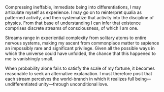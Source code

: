 Compressing ineffable, immediate being into differentiations, I may articulate myself as experience. I may go on to reinterpret qualia as patterned activity, and then systematize that activity into the discipline of physics. From that base of understanding I can infer that existence comprises discrete streams of consciousness, of which I am one.

Streams range in experiential complexity from solitary atoms to entire nervous systems, making my ascent from commonplace matter to sapience an impossibly rare and significant privilege. Given all the possible ways in which the universe could have unfolded, the chance that this happened to me is vanishingly small.

When probability alone fails to satisfy the scale of my fortune, it becomes reasonable to seek an alternative explanation. I must therefore posit that each stream perceives the world-branch in which it realizes full being—undifferentiated unity—through unconditional love.